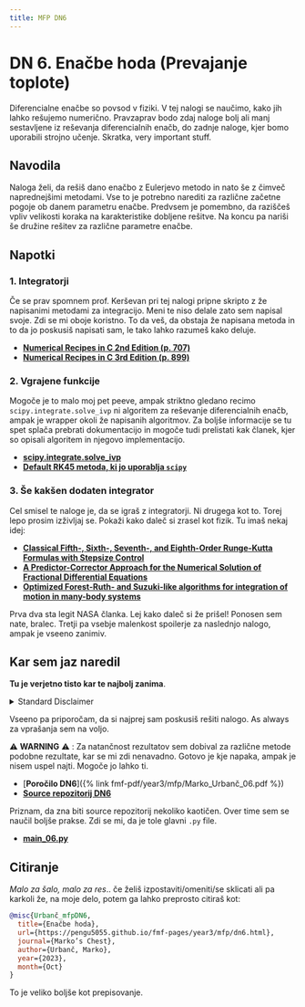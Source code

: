 ```yaml
---
title: MFP DN6
---
```

# DN 6. Enačbe hoda (Prevajanje toplote)
Diferencialne enačbe so povsod v fiziki. V tej nalogi se naučimo, kako jih lahko rešujemo numerično. Pravzaprav bodo zdaj naloge bolj ali manj sestavljene iz reševanja diferencialnih enačb, do zadnje naloge, kjer bomo uporabili strojno učenje. Skratka, very important stuff.

## Navodila
Naloga želi, da rešiš dano enačbo z Eulerjevo metodo in nato še z čimveč naprednejšimi metodami. Vse to je potrebno narediti za različne začetne pogoje ob danem parametru enačbe. Predvsem je pomembno, da raziščeš vpliv velikosti koraka na karakteristike dobljene rešitve. Na koncu pa nariši še družine rešitev za različne parametre enačbe.

## Napotki

### 1. Integratorji
Če se prav spomnem prof. Kerševan pri tej nalogi pripne skripto z že napisanimi metodami za integracijo. Meni te niso delale zato sem napisal svoje. Zdi se mi oboje koristno. To da veš, da obstaja že napisana metoda in to da jo poskusiš napisati sam, le tako lahko razumeš kako deluje.

* [**Numerical Recipes in C 2nd Edition (p. 707)**](http://www.grad.hr/nastava/gs/prg/NumericalRecipesinC.pdf)
* [**Numerical Recipes in C 3rd Edition (p. 899)**](http://numerical.recipes/book.html)

### 2. Vgrajene funkcije
Mogoče je to malo moj pet peeve, ampak striktno gledano recimo `scipy.integrate.solve_ivp` ni algoritem za reševanje diferencialnih enačb, ampak je wrapper okoli že napisanih algoritmov. Za boljše informacije se tu spet splača prebrati dokumentacijo in mogoče tudi prelistati kak članek, kjer so opisali algoritem in njegovo implementacijo. 

* [**scipy.integrate.solve_ivp**](https://docs.scipy.org/doc/scipy/reference/generated/scipy.integrate.solve_ivp.html)
* [**Default RK45 metoda, ki jo uporablja `scipy`**](https://www.sciencedirect.com/science/article/pii/0771050X80900133)

### 3. Še kakšen dodaten integrator
Cel smisel te naloge je, da se igraš z integratorji. Ni drugega kot to. Torej lepo prosim izživljaj se. Pokaži kako daleč si zrasel kot fizik. Tu imaš nekaj idej:

* [**Classical Fifth-, Sixth-, Seventh-, and Eighth-Order Runge-Kutta Formulas with Stepsize Control**](https://ntrs.nasa.gov/api/citations/19680027281/downloads/19680027281.pdf)
* [**A Predictor-Corrector Approach for the Numerical Solution of Fractional Differential Equations**](https://ntrs.nasa.gov/api/citations/20020024453/downloads/20020024453.pdf)
* [**Optimized Forest-Ruth- and Suzuki-like algorithms for integration of motion in many-body systems**](https://arxiv.org/abs/cond-mat/0110585)

Prva dva sta legit NASA članka. Lej kako daleč si že prišel! Ponosen sem nate, bralec. Tretji pa vsebje malenkost spoilerje za naslednjo nalogo, ampak je vseeno zanimiv.


## Kar sem jaz naredil
**Tu je verjetno tisto kar te najbolj zanima**. 

<details>
  <summary>Standard Disclaimer</summary>
  Objavljam tudi kodo. Ta je bila včasih del večjega repozitorija, ampak sem jo sedaj izvzel v svojega, da je bolj pregledna. Koda bi morala biti razmeroma pokomentirana, sploh v kasnejših nalogah. 
  
</details>

Vseeno pa priporočam, da si najprej sam poskusiš rešiti nalogo. As always za vprašanja sem na voljo.

⚠️ **WARNING** ⚠️ : Za natančnost rezultatov sem dobival za različne metode podobne rezultate, kar se mi zdi nenavadno. Gotovo je kje napaka, ampak je nisem uspel najti. Mogoče jo lahko ti.


* [**Poročilo DN6**]({% link fmf-pdf/year3/mfp/Marko_Urbanč_06.pdf %})
* [**Source repozitorij DN6**](https://github.com/pengu5055/mfp06)

Priznam, da zna biti source repozitorij nekoliko kaotičen. Over time sem se naučil boljše prakse. Zdi se mi, da je tole glavni `.py` file.

* [**main_06.py**](https://github.com/pengu5055/mfp06/blob/main/main_06.py)

## Citiranje
*Malo za šalo, malo za res*.. če želiš izpostaviti/omeniti/se sklicati ali pa karkoli že, na moje delo, potem ga lahko preprosto citiraš kot:

```bib
@misc{Urbanč_mfpDN6, 
  title={Enačbe hoda}, 
  url={https://pengu5055.github.io/fmf-pages/year3/mfp/dn6.html}, 
  journal={Marko’s Chest}, 
  author={Urbanč, Marko}, 
  year={2023}, 
  month={Oct}
} 
```
To je veliko boljše kot prepisovanje.
